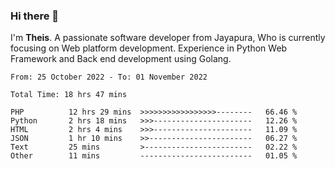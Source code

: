 ### Hi there 👋

I'm <b>Theis</b>. A passionate software developer from Jayapura, Who is currently focusing on Web platform development. Experience in Python Web Framework and Back end development using Golang.

 
 <!--START_SECTION:waka-->

```text
From: 25 October 2022 - To: 01 November 2022

Total Time: 18 hrs 47 mins

PHP          12 hrs 29 mins  >>>>>>>>>>>>>>>>>--------   66.46 %
Python       2 hrs 18 mins   >>>----------------------   12.26 %
HTML         2 hrs 4 mins    >>>----------------------   11.09 %
JSON         1 hr 10 mins    >>-----------------------   06.27 %
Text         25 mins         >------------------------   02.22 %
Other        11 mins         -------------------------   01.05 %
```

<!--END_SECTION:waka-->
